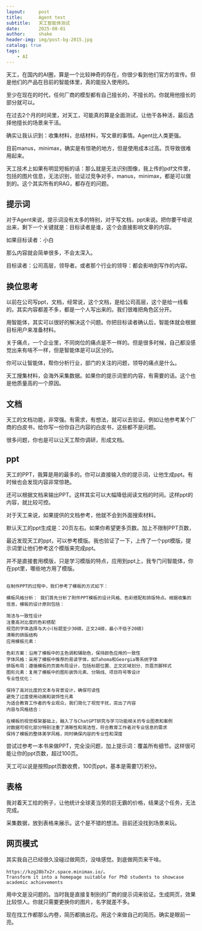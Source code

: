 ```yaml
---
layout:     post
title:      Agent test
subtitle:   天工智能体测试
date:       2025-08-01
author:     shake
header-img: img/post-bg-2015.jpg
catalog: true
tags:
    - AI
---
```


天工，在国内的AI圈，算是一个比较神奇的存在，你很少看到他们官方的宣传。但是他们的产品在目前的智能体里，真的能投入使用的。

至少在现在的时代，任何厂商的模型都有自己擅长的，不擅长的。你就用他擅长的部分就可以。

在过去2个月的时间里，对天工，可能真的算是全面测试，让他干各种活，最后选择他擅长的场景来干活。

确实让我认识到：收集材料，总结材料，写文章的事情。Agent比人类更强。

目前manus，minimax，确实是有惊艳的地方，但是使用成本过高。页导致很难用起来。

天工技术上如果有明显短板的话：那么就是无法识别图像，我上传的pdf文件里，包括的图片信息，无法识别，验证过竞争对手，manus，minimax，都是可以做到的。这个其实所有的RAG，都存在的问题。

## 提示词

对于Agent来说，提示词没有太多的特别，对于写文档，ppt来说。把你要干啥说出来，剩下一个关键就是：目标读者是谁，这个会直接影响文章的内容。

如果目标读者：小白

那么内容就会简单很多，不会太深入。

目标读者：公司高层，领导者。或者那个行业的领导：都会影响到写作的内容。

## 换位思考

以前在公司写ppt，文档，经常说，这个文档，是给公司高层，这个是给一线看的。其实内容都差不多，都是一个人写出来的。我们很难把角色区分开。

用智能体，其实可以很好的解决这个问题。你把目标读者确认后，智能体就会根据目标用户来准备材料。

关于痛点，一个企业里，不同岗位的痛点是不一样的。但是很多时候，自己都没感觉出来有啥不一样，但是智能体是可以区分的。

你可以让智能体，帮你分析行业，部门的关注的问题，领导的痛点是什么。

天工搜集材料，会海外采集数据。如果你的提示词里的内容，有需要的话。这个也是他质量高的一个原因。

## 文档

天工的文档功能，非常强。有需求，有想法，就可以去验证。例如让他参考某个厂商的白皮书，给你写一份你自己内容的白皮书，这些都不是问题。

很多问题，你也是可以让天工帮你调研，形成文档。

## ppt

天工的PPT，我算是用的最多的。你可以直接输入你的提示词，让他生成ppt。有时候也会发现内容非常惊艳。

还可以根据文档来输出PPT。这样其实可以大幅降低阅读文档的时间。这样ppt的内容，就比较可控。

对于天工来说，如果提供的文档参考，他就不会到外面搜索材料。

默认天工的ppt生成是：20页左右。如果你希望更多页数。加上不限制PPT页数，

最近发现天工的ppt，可以参考模版。我也验证了一下，上传了一个ppt模版，提示词里让他们参考这个模版来完成ppt。

并不是直接套用模版，只是学习模版的特点，应用到ppt上，我专门问智能体，你在ppt里，哪些地方用了模版。

```

在制作PPT的过程中，我们参考了模板的方式如下：

模板风格分析： 我们首先分析了附件PPT模板的设计风格、色彩搭配和排版特点。根据收集的信息，模板的设计原则包括：

简洁与一致性设计
注重高对比度的色彩搭配
规范的字体选择与大小(标题至少30磅，正文24磅，最小不低于20磅)
清晰的排版结构
应用模板元素：

色彩方案：沿用了模板中的主色调和辅助色，保持颜色应用的一致性
字体风格：采用了模板中推荐的易读字体，如Tahoma和Georgia等系统字体
排版布局：遵循模板的页面布局设计，包括标题位置、正文区域划分、页眉页脚样式
图形元素：复用了模板中的图形装饰元素、分隔线、项目符号等设计
专业性优化：

保持了高对比度的文本与背景设计，确保可读性
避免了过度使用动画和装饰性元素
为适合教育工作者的专业观众，我们简化了视觉干扰，突出了内容
内容与风格结合：

在模板的视觉框架基础上，融入了与ChatGPT研究与学习功能相关的专业图表和案例
对数据可视化部分特别注重了清晰性和简洁性，符合教育工作者对专业信息的需求
保持了模板的整体美学风格，同时确保内容的专业性和深度
```

尝试过参考一本书来做PPT，完全没问题，加上提示词：覆盖所有细节。这样很可能让你的ppt页数，超过100页。

天工可以说是按照ppt页数收费，100页ppt，基本是需要1万积分。

## 表格

我对着天工给的例子，让他统计全球麦当劳的巨无霸的价格，结果这个任务，无法完成。

采集数据，放到表格来展示。这个是不错的想法。目前还没找到场景来玩。


## 网页模式

其实我自己已经很久没碰过做网页，没啥感觉。到底做网页来干啥。

```
https://kzg28b7x2r.space.minimax.io/。 
Transform it into a homepage suitable for PhD students to showcase academic achievements
```

用中文是没问题的。当时我是直接复制别的厂商的提示词来验证。生成网页，效果比较惊人。你就只需要更换你的图片，名字就差不多。

现在找工作都那么内卷，简历都搞出花。用这个来做自己的简历。确实是眼前一亮。